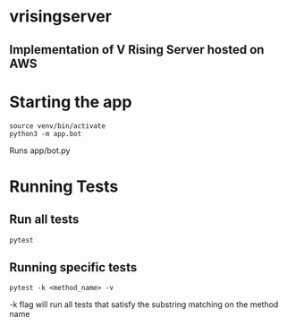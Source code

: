 # vrisingserver

## Implementation of V Rising Server hosted on AWS


# Starting the app
```
source venv/bin/activate
python3 -m app.bot
```
Runs app/bot.py

# Running Tests

## Run all tests
```
pytest
```

## Running specific tests
```
pytest -k <method_name> -v
```

-k flag will run all tests that satisfy the substring matching on the method name
